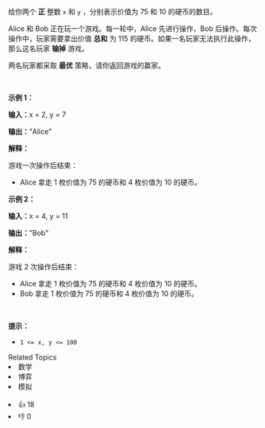<p>给你两个 <strong>正</strong>&nbsp;整数&nbsp;<code>x</code>&nbsp;和&nbsp;<code>y</code>&nbsp;，分别表示价值为 75 和 10 的硬币的数目。</p>

<p>Alice 和 Bob 正在玩一个游戏。每一轮中，Alice&nbsp;先进行操作，Bob 后操作。每次操作中，玩家需要拿出价值 <b>总和</b>&nbsp;为 115 的硬币。如果一名玩家无法执行此操作，那么这名玩家 <strong>输掉</strong>&nbsp;游戏。</p>

<p>两名玩家都采取 <strong>最优</strong>&nbsp;策略，请你返回游戏的赢家。</p>

<p>&nbsp;</p>

<p><strong class="example">示例 1：</strong></p>

<div class="example-block"> 
 <p><span class="example-io"><b>输入：</b>x = 2, y = 7</span></p> 
</div>

<p><span class="example-io"><b>输出：</b>"Alice"</span></p>

<p><strong>解释：</strong></p>

<p>游戏一次操作后结束：</p>

<ul> 
 <li>Alice 拿走 1 枚价值为 75 的硬币和 4 枚价值为 10 的硬币。</li> 
</ul>

<p><strong class="example">示例 2：</strong></p>

<div class="example-block"> 
 <p><span class="example-io"><b>输入：</b>x = 4, y = 11</span></p> 
</div>

<p><span class="example-io"><b>输出：</b>"Bob"</span></p>

<p><strong>解释：</strong></p>

<p>游戏 2 次操作后结束：</p>

<ul> 
 <li>Alice 拿走&nbsp;1 枚价值为 75 的硬币和 4 枚价值为 10 的硬币。</li> 
 <li>Bob 拿走&nbsp;1 枚价值为 75 的硬币和 4 枚价值为 10 的硬币。</li> 
</ul>

<p>&nbsp;</p>

<p><strong>提示：</strong></p>

<ul> 
 <li><code>1 &lt;= x, y &lt;= 100</code></li> 
</ul>

<div><div>Related Topics</div><div><li>数学</li><li>博弈</li><li>模拟</li></div></div><br><div><li>👍 18</li><li>👎 0</li></div>